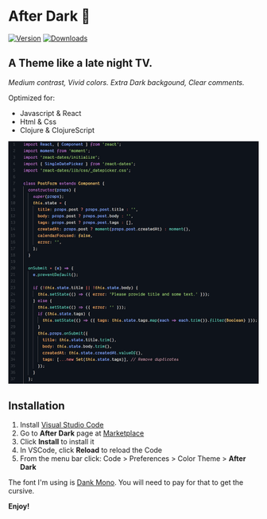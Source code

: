 # After Dark 🏮
[![Version](https://vsmarketplacebadge.apphb.com/version/ssmi.after-dark.svg)](https://marketplace.visualstudio.com/items?itemName=ssmi.after-dark)
[![Downloads](https://img.shields.io/vscode-marketplace/d/ssmi.after-dark.svg)](https://marketplace.visualstudio.com/items?itemName=ssmi.after-dark)

## A Theme like a late night TV.

_Medium contrast, Vivid colors.
Extra Dark backgound, Clear comments._

Optimized for:
- Javascript & React
- Html & Css
- Clojure & ClojureScript

![Preview](preview.png)
## Installation

1.  Install [Visual Studio Code](https://code.visualstudio.com/)
2.  Go to **After Dark** page at [Marketplace](https://marketplace.visualstudio.com/items?itemName=ssmi.after-dark)
3.  Click **Install** to install it
4.  In VSCode, click **Reload** to reload the Code
5.  From the menu bar click: Code > Preferences > Color Theme > **After Dark**

The font I'm using is [Dank Mono](https://dank.sh/).
You will need to pay for that to get the cursive.

**Enjoy!**
